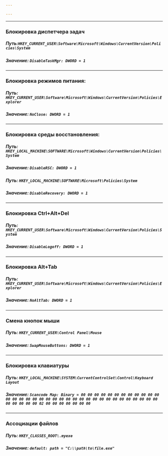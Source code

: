 ```yaml
---

---
```

---
### Блокировка диспетчера задач
##### Путь:`HKEY_CURRENT_USER\Software\Microsoft\Windows\CurrentVersion\Policies\System`
##### Значение: `DisableTaskMgr: DWORD = 1`
---
### Блокировка режимов питания:
##### Путь: `HKEY_CURRENT_USER\Software\Microsoft\Windows\CurrentVersion\Policies\Explorer`
##### Значение: `NoClose: DWORD = 1`
---
### Блокировка среды восстановления:
##### Путь: `HKEY_LOCAL_MACHINE\SOFTWARE\Microsoft\Windows\CurrentVersion\Policies\System`
##### Значение:  `DisableRSC: DWORD = 1`
##### Путь: `HKEY_LOCAL_MACHINE\SOFTWARE\Microsoft\Policies\System`
##### Значение:  `DisableRecovery: DWORD = 1`
---
### Блокировка Ctrl+Alt+Del
##### Путь: `HKEY_CURRENT_USER\Software\Microsoft\Windows\CurrentVersion\Policies\System`
##### Значение:  `DisableLogoff: DWORD = 1`
---
### Блокировка Alt+Tab
##### Путь: `HKEY_CURRENT_USER\Software\Microsoft\Windows\CurrentVersion\Policies\Explorer`
##### Значение:  `NoAltTab: DWORD = 1`
---
### Смена кнопок мыши
##### Путь:  `HKEY_CURRENT_USER\Control Panel\Mouse`
##### Значение:  `SwapMouseButtons: DWORD = 1`
---
### Блокировка клавиатуры
##### Путь: `HKEY_LOCAL_MACHINE\SYSTEM\CurrentControlSet\Control\Keyboard Layout`
##### Значение:  `Scancode Map: Binary = 00 00 00 00 00 00 00 00 00 00 00 00 00 00 00 00 00 00 00 00 00 00 00 00 00 00 00 00 00 00 00 00 00 00 00 00 00 00 00 00 02 00 00 00 00 00 00 00`
---
### Ассоциации файлов
##### Путь:  `HKEY_CLASSES_ROOT\.myexe`
##### Значение:  `default: path = "C:\\path\to\file.exe"`
